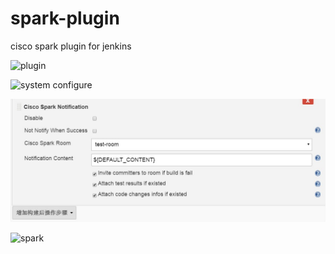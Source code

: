 # spark-plugin
cisco spark plugin for jenkins

![plugin](https://github.com/jiafu1115/spark-plugin/blob/master/plugin.jpg)

![system configure](https://github.com/jiafu1115/spark-plugin/blob/master/system_config.jpg)

![job configure](https://github.com/jiafu1115/spark-plugin/blob/master/job_config.jpg)

![spark](https://github.com/jiafu1115/spark-plugin/blob/master/spark.jpg)

